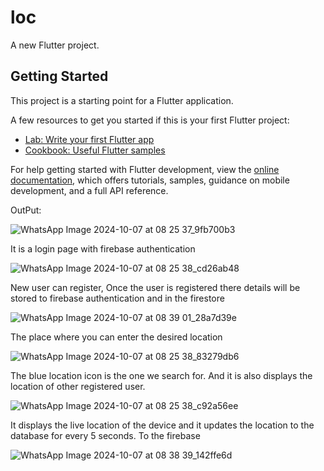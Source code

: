 # loc

A new Flutter project.

## Getting Started

This project is a starting point for a Flutter application.

A few resources to get you started if this is your first Flutter project:

- [Lab: Write your first Flutter app](https://docs.flutter.dev/get-started/codelab)
- [Cookbook: Useful Flutter samples](https://docs.flutter.dev/cookbook)

For help getting started with Flutter development, view the
[online documentation](https://docs.flutter.dev/), which offers tutorials,
samples, guidance on mobile development, and a full API reference.


 OutPut:

 
 ![WhatsApp Image 2024-10-07 at 08 25 37_9fb700b3](https://github.com/user-attachments/assets/76a9cb5d-a811-49cc-b1de-ba653ee500ac)

It is a login page with firebase authentication


![WhatsApp Image 2024-10-07 at 08 25 38_cd26ab48](https://github.com/user-attachments/assets/ba86746c-d1cf-4cdf-a123-37b898e1433f)

New user can register, Once the user is registered there details will be stored to firebase authentication and in the firestore


![WhatsApp Image 2024-10-07 at 08 39 01_28a7d39e](https://github.com/user-attachments/assets/9e3c2533-6ec4-4e36-8840-3920f9a6039e)



The place where you can enter the desired location

![WhatsApp Image 2024-10-07 at 08 25 38_83279db6](https://github.com/user-attachments/assets/cc6b6141-abf0-47c2-be35-45357ceba76a)


The blue location icon is the one we search for. And it is also displays the location of other registered user.

![WhatsApp Image 2024-10-07 at 08 25 38_c92a56ee](https://github.com/user-attachments/assets/f8734fab-3dd6-4300-b5fb-6e964df44113)


It displays the live location of the device and it updates the location to the database for every 5 seconds. To the firebase

![WhatsApp Image 2024-10-07 at 08 38 39_142ffe6d](https://github.com/user-attachments/assets/78de7866-16ed-4d7d-aae5-d4dcd2b98451)

